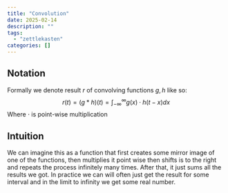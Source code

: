```yaml
---
title: "Convolution"
date: 2025-02-14
description: ""
tags: 
  - "zettlekasten"
categories: []
---
```


## Notation
Formally we denote result $r$ of convolving functions $g,h$ like so:
$$r(t) = (g*h)(t) = \int_{-\infty}^{\infty}g(x)\cdot h(t-x)dx$$
Where $\cdot$ is point-wise multiplication
## Intuition
We can imagine this as a function that first creates some mirror image of one of the functions, then multiplies it point wise then shifts is to the right and repeats the process infinitely many times. 
After that, it just sums all the results we got.
In practice we can will often just get the result for some interval and in the limit to infinity we get some real number.